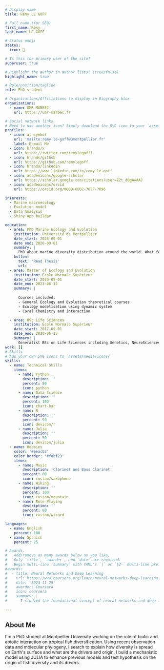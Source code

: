 ```yaml
---
# Display name
title: Rémy LE GOFF

# Full name (for SEO)
first_name: Rémy
last_name: LE GOFF

# Status emoji
status:
  icon: 🐠

# Is this the primary user of the site?
superuser: true

# Highlight the author in author lists? (true/false)
highlight_name: true

# Role/position/tagline
role: PhD student

# Organizations/Affiliations to display in Biography blox
organizations:
  - name: UMR MARBEC 
    url: https://umr-marbec.fr

# Social network links
# Need to use another icon? Simply download the SVG icon to your `assets/media/icons/` folder.
profiles:
  - icon: at-symbol
    url: 'mailto:remy.le-goff@umontpellier.fr'
    label: E-mail Me
  - icon: brands/x
    url: https://twitter.com/remylegoff1
  - icon: brands/github
    url: https://github.com/remylegoff
  - icon: brands/linkedin
    url: https://www.linkedin.com/in/remy-le-goff
  - icon: academicons/google-scholar
    url: https://scholar.google.com/citations?user=Z2t_d0gAAAAJ
  - icon: academicons/orcid
    url: https://orcid.org/0009-0002-7827-7096

interests:
  - Marine macroecology
  - Evolution model
  - Data Analysis
  - Shiny App builder

education:
  - area: PhD Marine Ecology and Evolution
    institution: Université de Montpellier
    date_start: 2023-09-01
    date_end: 2026-09-01
    summary: |
      PhD about marine diversity distribution around the world. What factors shape it around the world. Supervised by [Fabien LEPRIEUR](https://umr-marbec.fr/membre/fabien-leprieur/). P
    button:
      text: 'Read Thesis'
      url: 
  - area: Master of Ecology and Evolution
    institution: École Normale Supérieur
    date_start: 2020-09-01
    date_end: 2023-06-15
    summary: |
      
      Courses included:
      - General Ecology and Evolution theoretical courses
      - Ecology modelisation using dynamic system
      - Coral Chemistry and interaction

  - area: BSc Life Sciences
    institution: École Normale Supérieur
    date_start: 2017-09-01
    date_end: 2020-06-15
    summary: |
      Generalist BSc on Life Sciences including Genetics, NeuroSciences, Ecology, Evolution, Physiology, Cell biology
work: []
# Skills
# Add your own SVG icons to `assets/media/icons/`
skills:
  - name: Technical Skills
    items:
      - name: Python
        description: ''
        percent: 80
        icon: python
      - name: Data Science
        description: ''
        percent: 100
        icon: chart-bar
      - name: R
        description: ''
        percent: 90
        icon: devicon/r
      - name: Julia
        description: ''
        percent: 50
        icon: devicon/julia 
  - name: Hobbies
    color: '#eeac02'
    color_border: '#f0bf23'
    items:
      - name: Music
        description: 'Clarinet and Bass Clarinet'
        percent: 80
        icon: custom/saxophone
      - name: Hiking
        description: ''
        percent: 100
        icon: custom/mountain
      - name: Role Playing
        description: ''
        percent: 80
        icon: custom/wizard

languages:
  - name: English
    percent: 100
  - name: Spanish
    percent: 75

# Awards.
#   Add/remove as many awards below as you like.
#   Only `title`, `awarder`, and `date` are required.
#   Begin multi-line `summary` with YAML's `|` or `|2-` multi-line prefix and indent 2 spaces below.
#awards:
#  - title: Neural Networks and Deep Learning
#    url: https://www.coursera.org/learn/neural-networks-deep-learning
#    date: '2023-11-25'
#    awarder: Coursera
#    icon: coursera
#    summary: |
#      I studied the foundational concept of neural networks and deep learning. By the end, I was familiar with the significant technological trends driving the rise of deep learning; build, train, and apply fully connected deep neural networks; implement efficient (vectorized) neural networks; identify key parameters in a neural network’s architecture; and apply deep learning to your own applications.
  
---
```


## About Me

I'm a PhD student at Montpellier University working on the role of biotic and abiotic interaction on tropical fish diversification. Using recent observation data and molecular phylogeny, I search to explain how diversity is spread on Earth's surface and what are the drivers and origin. I build a mechanistic model using JULIA to enhance previous models and test hypothesis on the origin of fish diversity and its drivers.
